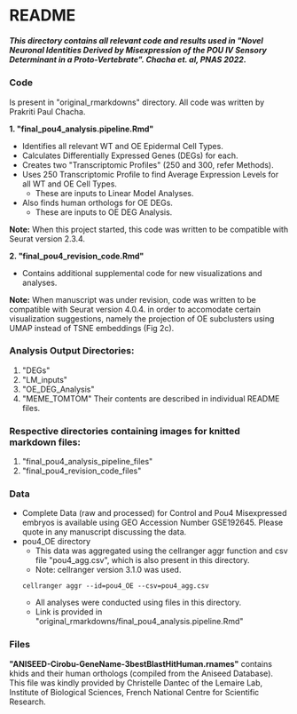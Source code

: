 # README
##### This directory contains all relevant code and results used in "Novel Neuronal Identities Derived by Misexpression of the POU IV Sensory Determinant in a Proto-Vertebrate". Chacha et. al, PNAS 2022.



### Code
Is present in "original_rmarkdowns" directory.
All code was written by Prakriti Paul Chacha.

**1. "final_pou4_analysis.pipeline.Rmd"**
- Identifies all relevant WT and OE Epidermal Cell Types.
- Calculates Differentially Expressed Genes (DEGs) for each.
- Creates two "Transcriptomic Profiles" (250 and 300, refer Methods).
- Uses 250 Transcriptomic Profile to find Average Expression Levels for all WT and OE Cell Types.
    - These are inputs to Linear Model Analyses.
- Also finds human orthologs for OE DEGs.
    - These are inputs to OE DEG Analysis.

**Note:** When this project started, this code was written to be compatible with Seurat version 2.3.4.

**2. "final_pou4_revision_code.Rmd"**
- Contains additional supplemental code for new visualizations and analyses.

**Note:** When manuscript was under revision, code was written to be compatible with Seurat version 4.0.4. in order to accomodate certain visualization suggestions, namely the projection of OE subclusters using UMAP instead of TSNE embeddings (Fig 2c).

### Analysis Output Directories:
1. "DEGs"
2. "LM_inputs" 
3. "OE_DEG_Analysis"
4. "MEME_TOMTOM" 
Their contents are described in individual README files. 

### Respective directories containing images for knitted markdown files:
1. "final_pou4_analysis_pipeline_files"
2. "final_pou4_revision_code_files"

### Data
- Complete Data (raw and processed) for Control and Pou4 Misexpressed embryos is available using GEO Accession Number GSE192645.
  Please quote in any manuscript discussing the data.
- pou4_OE directory
	* This data was aggregated using the cellranger aggr function and csv file "pou4_agg.csv", which is also present in this directory.
	* Note: cellranger version 3.1.0 was used.
	```
	cellranger aggr --id=pou4_OE --csv=pou4_agg.csv
	```	   
	* All analyses were conducted using files in this directory.
	* Link is provided in "original_rmarkdowns/final_pou4_analysis.pipeline.Rmd"

### Files 

**"ANISEED-Cirobu-GeneName-3bestBlastHitHuman.rnames"** contains khids and their human orthologs (compiled from the Aniseed Database). This file was kindly provided by Christelle Dantec of the Lemaire Lab, Institute of Biological Sciences, French National Centre for Scientific Research.
